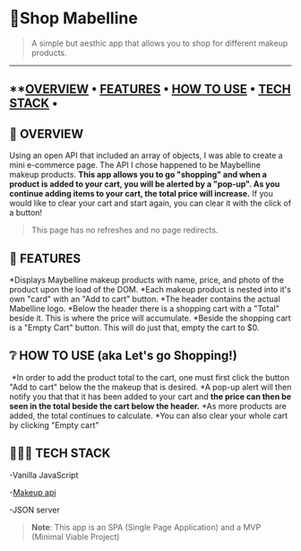 # 💄Shop Mabelline
> A simple but aesthic app that allows you to shop for different makeup products.
---
**[OVERVIEW](https://github.com/KollerCode/Shopping-Project#overview) • 
[FEATURES](https://github.com/KollerCode/Shopping-Project#features) • 
[HOW TO USE](https://github.com/KollerCode/Shopping-Project#how-to-use-lets-go-shopping) • 
[TECH STACK](https://github.com/KollerCode/Shopping-Project#tech-stack) • 
---
## 📖 OVERVIEW 
Using an open API that included an array of objects, I was able to create a mini e-commerce page. The API I chose happened to be Maybelline makeup products. **This app allows you to go "shopping" and when a product is added to your cart, you will be alerted by a "pop-up". As you continue adding items to your cart, the total price will increase.** If you would like to clear your cart and start again, you can clear it with the click of a button! 

>This page has no refreshes and no page redirects. 

## 🌟 FEATURES
*Displays Maybelline makeup products with name, price, and photo of the product upon the load of the DOM.
*Each makeup product is nested into it's own "card" with an "Add to cart" button. 
*The header contains the actual Mabelline logo.
*Below the header there is a shopping cart with a "Total" beside it. This is where the price will accumulate. 
*Beside the shopping cart is a "Empty Cart" button. This will do just that, empty the cart to $0. 

## ❔ HOW TO USE (aka Let's go Shopping!)
![]()
*In order to add the product total to the cart, one must first click the button "Add to cart" below the the makeup that is desired.
*A pop-up alert will then notify you that that it has been added to your cart and **the price can then be seen in the total beside the cart below the header.**
*As more products are added, the total continues to calculate. 
*You can also clear your whole cart by clicking "Empty cart"

## 👩🏽‍💻 TECH STACK
-Vanilla JavaScript

-[Makeup api](http://makeup-api.herokuapp.com/api/v1/products.json?brand=maybelline)

-JSON server

>**Note**: This app is an SPA (Single Page Application) and a MVP (Minimal Viable Project)